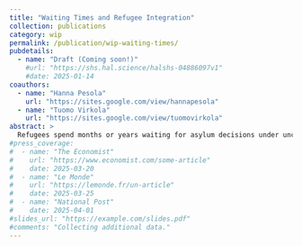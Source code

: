 ```yaml
---
title: "Waiting Times and Refugee Integration"
collection: publications
category: wip
permalink: /publication/wip-waiting-times/
pubdetails:
  - name: "Draft (Coming soon!)"
    #url: "https://shs.hal.science/halshs-04886097v1"
    #date: 2025-01-14
coauthors:
  - name: "Hanna Pesola"
    url: "https://sites.google.com/view/hannapesola"
  - name: "Tuomo Virkola"
    url: "https://sites.google.com/view/tuomovirkola"
abstract: >
  Refugees spend months or years waiting for asylum decisions under uncertainty. To understand how this waiting time influences their integration into the host country, we use information on the universe of asylum seekers' to Finland and follow their trajectories using administrative records. We leverage variation in the processing times of applications that are due to quasi-random allocation of applications to immigration caseworkers who handle cases at different speeds. We find that children are not less or more likely to pursue secondary education when they have to wait longer for an asylum decision. This is driven by the fact that all children are allowed to directly participate in comprehensive education irrespective or their permit status. We also find that adults become less economically self-sufficient and face a penalty at labor market entry due to longer wait times, driven by delays in access to the market. Our estimates suggest that net fiscal impact of an additional month waiting is negative for each adult asylum seeker. Together, the results suggests that longer wait times can detrimentally affect integration into the host country in the short and the long run, but that access to education can protect children from this. 
#press_coverage:
#  - name: "The Economist"
#    url: "https://www.economist.com/some-article"
#    date: 2025-03-20
#  - name: "Le Monde"
#    url: "https://lemonde.fr/un-article"
#    date: 2025-03-25
#  - name: "National Post"
#    date: 2025-04-01
#slides_url: "https://example.com/slides.pdf"
#comments: "Collecting additional data."
---
```

